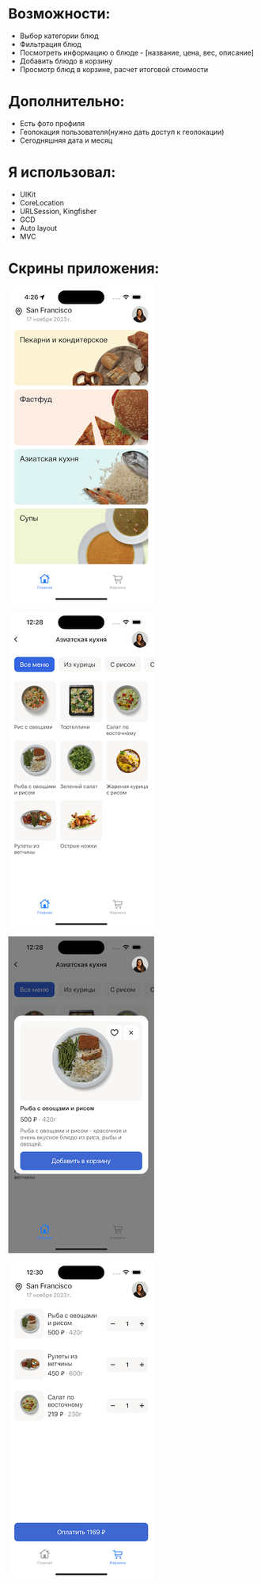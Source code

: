 # Возможности:

- Выбор категории блюд
- Фильтрация блюд
- Посмотреть информацию о блюде - [название, цена, вес, описание]
- Добавить блюдо в корзину
- Просмотр блюд в корзине, расчет итоговой стоимости

# Дополнительно:

- Есть фото профиля
- Геолокация пользователя(нужно дать доступ к геолокации)
- Сегодняшняя дата и месяц

# Я использовал:

- UIKit
- CoreLocation
- URLSession, Kingfisher
- GCD
- Auto layout
- MVC

# Скрины приложения:

 ![HomeVC](https://github.com/MatveiSW/FoodOrder/blob/s/HomeVC.png) 

 
 ![HomeVC](https://github.com/MatveiSW/FoodOrder/blob/s/foodListVC.png)


 ![HomeVC](https://github.com/MatveiSW/FoodOrder/blob/s/DishCard.png) 


 ![HomeVC](https://github.com/MatveiSW/FoodOrder/blob/s/BascetVC.png)

